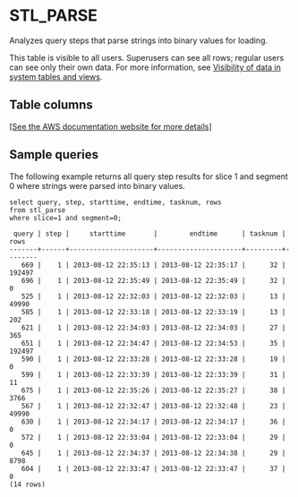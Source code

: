 # STL\_PARSE<a name="r_STL_PARSE"></a>

Analyzes query steps that parse strings into binary values for loading\.

This table is visible to all users\. Superusers can see all rows; regular users can see only their own data\. For more information, see [Visibility of data in system tables and views](c_visibility-of-data.md)\.

## Table columns<a name="r_STL_PARSE-table-columns"></a>

[\[See the AWS documentation website for more details\]](http://docs.aws.amazon.com/redshift/latest/dg/r_STL_PARSE.html)

## Sample queries<a name="r_STL_PARSE-sample-queries"></a>

The following example returns all query step results for slice 1 and segment 0 where strings were parsed into binary values\. 

```
select query, step, starttime, endtime, tasknum, rows
from stl_parse
where slice=1 and segment=0;
```

```
 query | step |     starttime       |        endtime      | tasknum |  rows
-------+------+---------------------+---------------------+---------+--------
   669 |    1 | 2013-08-12 22:35:13 | 2013-08-12 22:35:17 |      32 | 192497
   696 |    1 | 2013-08-12 22:35:49 | 2013-08-12 22:35:49 |      32 |      0
   525 |    1 | 2013-08-12 22:32:03 | 2013-08-12 22:32:03 |      13 |  49990
   585 |    1 | 2013-08-12 22:33:18 | 2013-08-12 22:33:19 |      13 |    202
   621 |    1 | 2013-08-12 22:34:03 | 2013-08-12 22:34:03 |      27 |    365
   651 |    1 | 2013-08-12 22:34:47 | 2013-08-12 22:34:53 |      35 | 192497
   590 |    1 | 2013-08-12 22:33:28 | 2013-08-12 22:33:28 |      19 |      0
   599 |    1 | 2013-08-12 22:33:39 | 2013-08-12 22:33:39 |      31 |     11
   675 |    1 | 2013-08-12 22:35:26 | 2013-08-12 22:35:27 |      38 |   3766
   567 |    1 | 2013-08-12 22:32:47 | 2013-08-12 22:32:48 |      23 |  49990
   630 |    1 | 2013-08-12 22:34:17 | 2013-08-12 22:34:17 |      36 |      0
   572 |    1 | 2013-08-12 22:33:04 | 2013-08-12 22:33:04 |      29 |      0
   645 |    1 | 2013-08-12 22:34:37 | 2013-08-12 22:34:38 |      29 |   8798
   604 |    1 | 2013-08-12 22:33:47 | 2013-08-12 22:33:47 |      37 |      0
(14 rows)
```